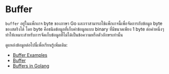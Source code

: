 # Buffer

`buffer` อยู่ในแพ็กเกจ byte ของภาษา Go และเราสามารถใช้แพ็กเกจนี้เพื่อจัดการกับข้อมูล byte ของสตริงได้ โดย byte คือชนิดข้อมูลที่เก็บค่าข้อมูลแบบ binary ที่มีขนาดเพียง 1 byte ต่อค่าหนึ่งๆ ทำให้เหมาะสำหรับการจัดเก็บข้อมูลที่ไม่ได้เป็นข้อความหรือตัวอักษรเท่านั้น

ดูแหล่งข้อมูลต่อไปนี้เพื่อเรียนรู้เพิ่มเติม:

- [Buffer Examples](https://pkg.go.dev/bytes#example-Buffer)
- [Buffer](https://www.educba.com/golang-buffer/)
- [Buffers in Golang](https://www.youtube.com/watch?v=NoDRq6Twkts)

